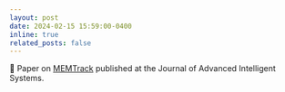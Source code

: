 ```yaml
---
layout: post
date: 2024-02-15 15:59:00-0400
inline: true
related_posts: false
---
```


:page_facing_up: Paper on [MEMTrack](https://onlinelibrary.wiley.com/doi/10.1002/aisy.202300590) published at the Journal of Advanced Intelligent Systems.
